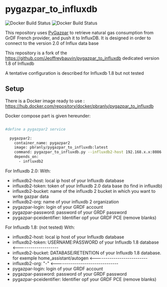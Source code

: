 # pygazpar_to_influxdb

![Docker Build Status](https://img.shields.io/docker/cloud/automated/jeoffrey54/pygazpar_to_influxdb.svg) ![Docker Build Status](https://img.shields.io/docker/cloud/build/jeoffrey54/pygazpar_to_influxdb.svg)


This repository uses [PyGazpar](https://github.com/ssenart/PyGazpar) to retrieve natural gas consumption from GrDF French provider, and push it to InfluxDB.
It is designed in order to connect to the version 2.0 of Influx data base

This repository is a fork of the https://github.com/Jeoffreybauvin/pygazpar_to_influxdb dedicated version 1.8 of Influxdb

A tentative configuration is described for Influxdb 1.8 but not tested

## Setup

There is a Docker image ready to use : https://hub.docker.com/repository/docker/pbranly/pygazpar_to_influxdb

Docker compose part is given hereunder:

```bash

#define a pygazpar2 service

  pygazpar2:
    container_name: pygazpar2
    image: pbranly/pygazpar_to_influxdb:latest
    command: pygazpar_to_influxdb.py --influxdb2-host 192.168.x.x:8086  --influxdb2-token xxxxxxxxxxxxxxxxxxxxxxxxxxxxxxxxxxxxxxxxxxxx --influxdb2-bucket home_assistant  --influxdb2-org home  --pygazpar-login 'xxx@yy.fr' --pygazpar-password 'yyyyyyyyyy' --pygazpar-pceidentifier 12345678901234 -vvv
    depends_on:
      - influxdb2
```     

For Influxdb 2.0:
With:
- influxdb2-host: local ip host of your Influxdb database
- influxdb2-token: token of your Influxdb 2.0 data base (to find in influxdb)
- influxdb2-bucket: name of the influxdb 2 bucket in which you want to write gazpar data
- influxdb2-org: name of your influxdb 2 organization
- pygazpar-login: login of your GRDF account
- pygazpar-password: password of your GRDF password
- pygazpar-pceidentifier: Identifier opf your GRDF PCE (remove blanks)


For Influxdb 1.8: (not tested)
With:
- influxdb2-host: local ip host of your Influxdb database
- influxdb2-token: USERNAME:PASSWORD of your Influxdb 1.8 database <--------------------
- influxdb2-bucket: DATABASE/RETENTION of your Influxdb 1.8 database. for exemple home_assistant/autogen <--------------------------
- influxdb2-org: "-" <-------------------------------
- pygazpar-login: login of your GRDF account
- pygazpar-password: password of your GRDF password
- pygazpar-pceidentifier: Identifier opf your GRDF PCE (remove blanks)